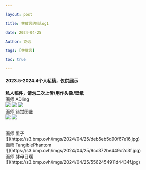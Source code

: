 ```yaml
---

layout: post

title: 林敬言约稿log1

date: 2024-04-25

Author: 克诺

tags: [林敬言]

toc: true

---
```

#### 2023.5-2024.4个人私稿，仅供展示

**私人稿件，请勿二次上传/用作头像/壁纸**
<br>
画师 ADling
<br>
![](https://s3.bmp.ovh/imgs/2024/04/25/7a897d6d9e784123.jpg)
![](https://s3.bmp.ovh/imgs/2024/04/25/6d5e10447d39f92a.jpg)
![](https://s3.bmp.ovh/imgs/2024/04/25/e67014047b0ea250.jpg)
<br>
画师 错觉图鉴
<br>
![](https://s3.bmp.ovh/imgs/2024/04/25/12008fb5f9ca4474.jpg)
![](https://s3.bmp.ovh/imgs/2024/04/25/aac635be1aae978e.png)

<br>
画师 里子
<br>
![](https://s3.bmp.ovh/imgs/2024/04/25/deb5eb5d90f67e16.jpg)
<br>
画师 TangiblePhantom
<br>
![](https://s3.bmp.ovh/imgs/2024/04/25/9cc372be449c2c3f.jpg)
<br>
画师 酵母目瑙
<br>
![](https://s3.bmp.ovh/imgs/2024/04/25/5562454911d4434f.jpg)

